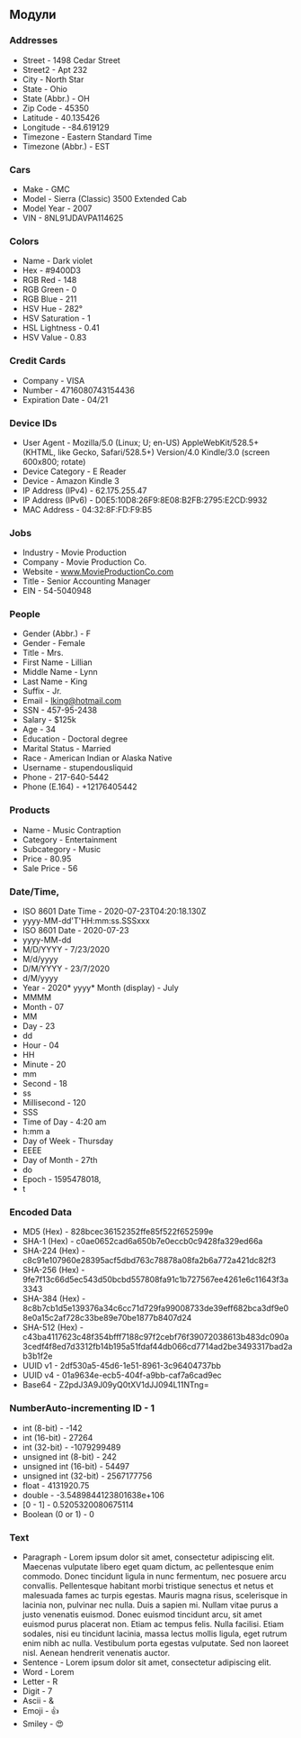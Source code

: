## Модули

### Addresses  
* Street - 1498 Cedar Street  
* Street2 - Apt 232  
* City - North Star  
* State - Ohio  
* State (Abbr.) - OH  
* Zip Code - 45350  
* Latitude - 40.135426  
* Longitude - -84.619129  
* Timezone - Eastern Standard Time  
* Timezone (Abbr.) - EST  
  
### Cars  
* Make - GMC  
* Model - Sierra (Classic) 3500 Extended Cab  
* Model Year - 2007  
* VIN - 8NL91JDAVPA114625  
  
### Colors  
* Name - Dark violet  
* Hex - #9400D3  
* RGB Red - 148  
* RGB Green - 0  
* RGB Blue - 211  
* HSV Hue - 282°  
* HSV Saturation - 1  
* HSL Lightness - 0.41  
* HSV Value - 0.83  
  
### Credit Cards  
* Company - VISA  
* Number - 4716080743154436  
* Expiration Date - 04/21  
  
### Device IDs  
* User Agent - Mozilla/5.0 (Linux; U; en-US) AppleWebKit/528.5+ (KHTML, like Gecko, Safari/528.5+) Version/4.0 Kindle/3.0 (screen 600x800; rotate)  
* Device Category - E Reader  
* Device - Amazon Kindle 3  
* IP Address (IPv4) - 62.175.255.47  
* IP Address (IPv6) - D0E5:10D8:26F9:8E08:B2FB:2795:E2CD:9932  
* MAC Address - 04:32:8F:FD:F9:B5  
  
### Jobs  
* Industry - Movie Production  
* Company - Movie Production Co.  
* Website - www.MovieProductionCo.com  
* Title - Senior Accounting Manager  
* EIN - 54-5040948  
  
### People  
* Gender (Abbr.) - F  
* Gender - Female  
* Title - Mrs.  
* First Name - Lillian  
* Middle Name - Lynn  
* Last Name - King  
* Suffix - Jr.  
* Email - lking@hotmail.com  
* SSN - 457-95-2438  
* Salary - $125k  
* Age - 34  
* Education - Doctoral degree  
* Marital Status - Married  
* Race - American Indian or Alaska Native  
* Username - stupendousliquid  
* Phone - 217-640-5442  
* Phone (E.164) - +12176405442  
  
### Products  
* Name - Music Contraption  
* Category - Entertainment  
* Subcategory - Music  
* Price - 80.95  
* Sale Price - 56  
  
### Date/Time,  
* ISO 8601 Date Time - 2020-07-23T04:20:18.130Z  
* yyyy-MM-dd'T'HH:mm:ss.SSSxxx  
* ISO 8601 Date - 2020-07-23  
* yyyy-MM-dd  
* M/D/YYYY - 7/23/2020  
* M/d/yyyy  
* D/M/YYYY - 23/7/2020  
* d/M/yyyy  
* Year - 2020* yyyy* Month (display) - July  
* MMMM  
* Month - 07  
* MM  
* Day - 23  
* dd  
* Hour - 04  
* HH  
* Minute - 20  
* mm  
* Second - 18  
* ss  
* Millisecond - 120  
* SSS  
* Time of Day - 4:20 am  
* h:mm a  
* Day of Week - Thursday  
* EEEE  
* Day of Month - 27th  
* do  
* Epoch - 1595478018,  
* t  
  
### Encoded Data  
* MD5 (Hex) - 828bcec36152352ffe85f522f652599e  
* SHA-1 (Hex) - c0ae0652cad6a650b7e0eccb0c9428fa329ed66a  
* SHA-224 (Hex) - c8c91e107960e28395acf5dbd763c78878a08fa2b6a772a421dc82f3  
* SHA-256 (Hex) - 9fe7f13c66d5ec543d50bcbd557808fa91c1b727567ee4261e6c11643f3a3343  
* SHA-384 (Hex) - 8c8b7cb1d5e139376a34c6cc71d729fa99008733de39eff682bca3df9e08e0a15c2af728c33be89e70be1877b8407d24  
* SHA-512 (Hex) - c43ba4117623c48f354bfff7188c97f2cebf76f39072038613b483dc090a3cedf4f8ed7d3312fb14b195a51fdaf44db066cd7714ad2be3493317bad2ab3b1f2e  
* UUID v1 - 2df530a5-45d6-1e51-8961-3c96404737bb  
* UUID v4 - 01a9634e-ecb5-404f-a9bb-caf7a6cad9ec  
* Base64 - Z2pdJ3A9J09yQ0tXV1dJJ094L11NTng=  
  
### NumberAuto-incrementing ID - 1  
* int (8-bit) - -142  
* int (16-bit) - 27264  
* int (32-bit) - -1079299489  
* unsigned int (8-bit) - 242  
* unsigned int (16-bit) - 54497  
* unsigned int (32-bit) - 2567177756  
* float - 4131920.75  
* double - -3.5489844123801638e+106  
* [0 - 1] - 0.5205320080675114  
* Boolean (0 or 1) - 0  
  
### Text  
* Paragraph - Lorem ipsum dolor sit amet, consectetur adipiscing elit. Maecenas vulputate libero eget quam dictum, ac pellentesque enim commodo. Donec tincidunt ligula in nunc fermentum, nec posuere arcu convallis. Pellentesque habitant morbi tristique senectus et netus et malesuada fames ac turpis egestas. Mauris magna risus, scelerisque in lacinia non, pulvinar nec nulla. Duis a sapien mi. Nullam vitae purus a justo venenatis euismod. Donec euismod tincidunt arcu, sit amet euismod purus placerat non. Etiam ac tempus felis. Nulla facilisi. Etiam sodales, nisi eu tincidunt lacinia, massa lectus mollis ligula, eget rutrum enim nibh ac nulla. Vestibulum porta egestas vulputate. Sed non laoreet nisl. Aenean hendrerit venenatis auctor.  
* Sentence - Lorem ipsum dolor sit amet, consectetur adipiscing elit.  
* Word - Lorem  
* Letter - R  
* Digit - 7  
* Ascii - &  
* Emoji - 👍  
* Smiley - 😍